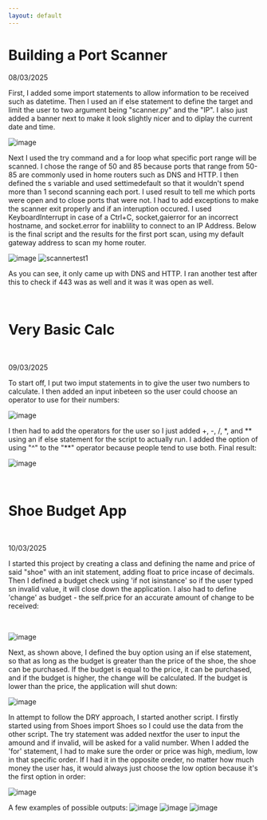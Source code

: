 ```yaml
---
layout: default
---
```


# Building a Port Scanner
08/03/2025

First, I added some import statements to allow information to be received such as datetime. Then I used an if else statement to define the target and limit the user to two argument being "scanner.py" and the "IP". I also just added a banner next to make it look slightly nicer and to diplay the current date and time.
<br>

![image](https://github.com/user-attachments/assets/f3efc634-42d7-48af-97d0-d61e3f600b7e)

Next I used the try command and a for loop what specific port range will be scanned. I chose the range of 50 and 85 because ports that range from 50-85 are commonly used in home routers such as DNS and HTTP. I then defined the s variable and used settimedefault so that it wouldn't spend more than 1 second scanning each port. I used result to tell me which ports were open and to close ports that were not. I had to add exceptions to make the scanner exit properly and if an interuption occured. I used KeyboardInterrupt in case of a Ctrl+C, socket,gaierror for an incorrect hostname, and socket.error for inablility to connect to an IP Address. Below is the final script and the results for the first port scan, using my default gateway address to scan my home router.
<br>

![image](https://github.com/user-attachments/assets/f2058142-202f-4224-bb2c-f71cc2bae3ef)  ![scannertest1](https://github.com/user-attachments/assets/76d94916-387c-40e0-b4de-bf222c91750e)

As you can see, it only came up with DNS and HTTP. I ran another test after this to check if 443 was as well and it was it was open as well.

<br>

# Very Basic Calc
<br>

09/03/2025

To start off, I put two imput statements in to give the user two numbers to calculate. I then added an input inbeteen so the user could choose an operator to use for their numbers:
<br>

![image](https://github.com/user-attachments/assets/88e8814d-6a59-4dbb-93f2-fb9c0aca4db8)

I then had to add the operators for the user so I just added +, -, /, *, and ** using an if else statement for the script to actually run. I added the option of using "^" to the "**" operator because people tend to use both. Final result:
<br>

![image](https://github.com/user-attachments/assets/13e54c3e-1e27-4319-a4f4-ac79d05fd444)

<br>

# Shoe Budget App 
<br>

10/03/2025

I started this project by creating a class and defining the name and price of said "shoe" with an init statement, adding float to price incase of decimals. Then I defined a budget check using 'if not isinstance' so if the user typed sn invalid value, it will close down the application. I also had to define 'change' as budget - the self.price for an accurate amount of change to be received:

<br>

![image](https://github.com/user-attachments/assets/d69f834a-331b-4b83-8194-a4bac631541a)

Next, as shown above, I defined the buy option using an if else statement, so that as long as the budget is greater than the price of the shoe, the shoe can be purchased. If the budget is equal to the price, it can be purchased, and if the budget is higher, the change will be calculated. If the budget is lower than the price, the application will shut down:
<br>

![image](https://github.com/user-attachments/assets/1919c26d-83b7-41ca-98e6-84e4b05658c2)

In attempt to follow the DRY approach, I started another script. I firstly started using from Shoes import Shoes so I could use the data from the other script. The try statement was added nextfor the user to input the amound and if invalid, will be asked for a valid number. When I added the 'for' statement, I had to make sure the order or price was high, medium, low in that specific order. If I had it in the opposite oreder, no matter how much money the user has, it would always just choose the low option because it's the first option in order:
<br>

![image](https://github.com/user-attachments/assets/046211db-cb65-46bf-b948-ec88a096a697)

A few examples of possible outputs:
![image](https://github.com/user-attachments/assets/d09f8472-4301-4d1d-a801-3411db5599c9)
![image](https://github.com/user-attachments/assets/2d0bd90f-cb76-4b36-97de-66fe8a2bff25)
![image](https://github.com/user-attachments/assets/d752a5ae-b500-40b4-a731-18900ed97a48)


```
